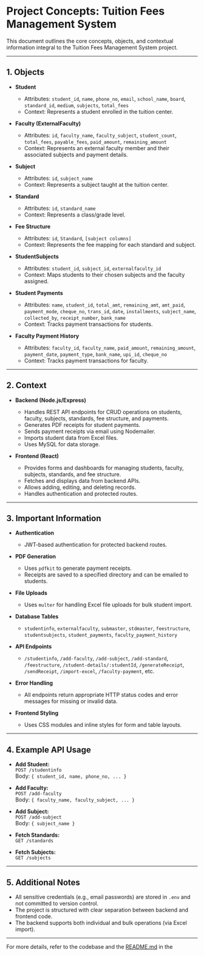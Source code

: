 # Project Concepts: Tuition Fees Management System

This document outlines the core concepts, objects, and contextual information integral to the Tuition Fees Management System project.

---

## 1. Objects

- **Student**
  - Attributes: `student_id`, `name`, `phone_no`, `email`, `school_name`, `board`, `standard_id`, `medium`, `subjects`, `total_fees`
  - Context: Represents a student enrolled in the tuition center.

- **Faculty (ExternalFaculty)**
  - Attributes: `id`, `faculty_name`, `faculty_subject`, `student_count`, `total_fees`, `payable_fees`, `paid_amount`, `remaining_amount`
  - Context: Represents an external faculty member and their associated subjects and payment details.

- **Subject**
  - Attributes: `id`, `subject_name`
  - Context: Represents a subject taught at the tuition center.

- **Standard**
  - Attributes: `id`, `standard_name`
  - Context: Represents a class/grade level.

- **Fee Structure**
  - Attributes: `id`, `Standard`, `[subject columns]`
  - Context: Represents the fee mapping for each standard and subject.

- **StudentSubjects**
  - Attributes: `student_id`, `subject_id`, `externalfaculty_id`
  - Context: Maps students to their chosen subjects and the faculty assigned.

- **Student Payments**
  - Attributes: `name`, `student_id`, `total_amt`, `remaining_amt`, `amt_paid`, `payment_mode`, `cheque_no`, `trans_id`, `date`, `installments`, `subject_name`, `collected_by`, `receipt_number`, `bank_name`
  - Context: Tracks payment transactions for students.

- **Faculty Payment History**
  - Attributes: `faculty_id`, `faculty_name`, `paid_amount`, `remaining_amount`, `payment_date`, `payment_type`, `bank_name`, `upi_id`, `cheque_no`
  - Context: Tracks payment transactions for faculty.

---

## 2. Context

- **Backend (Node.js/Express)**
  - Handles REST API endpoints for CRUD operations on students, faculty, subjects, standards, fee structure, and payments.
  - Generates PDF receipts for student payments.
  - Sends payment receipts via email using Nodemailer.
  - Imports student data from Excel files.
  - Uses MySQL for data storage.

- **Frontend (React)**
  - Provides forms and dashboards for managing students, faculty, subjects, standards, and fee structure.
  - Fetches and displays data from backend APIs.
  - Allows adding, editing, and deleting records.
  - Handles authentication and protected routes.

---

## 3. Important Information

- **Authentication**
  - JWT-based authentication for protected backend routes.

- **PDF Generation**
  - Uses `pdfkit` to generate payment receipts.
  - Receipts are saved to a specified directory and can be emailed to students.

- **File Uploads**
  - Uses `multer` for handling Excel file uploads for bulk student import.

- **Database Tables**
  - `studentinfo`, `externalfaculty`, `submaster`, `stdmaster`, `feestructure`, `studentsubjects`, `student_payments`, `faculty_payment_history`

- **API Endpoints**
  - `/studentinfo`, `/add-faculty`, `/add-subject`, `/add-standard`, `/feestructure`, `/student-details/:studentId`, `/generateReceipt`, `/sendReceipt`, `/import-excel`, `/faculty-payment`, etc.

- **Error Handling**
  - All endpoints return appropriate HTTP status codes and error messages for missing or invalid data.

- **Frontend Styling**
  - Uses CSS modules and inline styles for form and table layouts.

---

## 4. Example API Usage

- **Add Student:**  
  `POST /studentinfo`  
  Body: `{ student_id, name, phone_no, ... }`

- **Add Faculty:**  
  `POST /add-faculty`  
  Body: `{ faculty_name, faculty_subject, ... }`

- **Add Subject:**  
  `POST /add-subject`  
  Body: `{ subject_name }`

- **Fetch Standards:**  
  `GET /standards`

- **Fetch Subjects:**  
  `GET /subjects`

---

## 5. Additional Notes

- All sensitive credentials (e.g., email passwords) are stored in `.env` and not committed to version control.
- The project is structured with clear separation between backend and frontend code.
- The backend supports both individual and bulk operations (via Excel import).

---

For more details, refer to the codebase and the [README.md](frontend/README.md) in the
